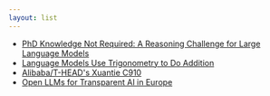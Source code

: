 ```yaml
---
layout: list
---
```


 - [PhD Knowledge Not Required: A Reasoning Challenge for Large Language Models](https://arxiv.org/abs/2502.01584)
 - [Language Models Use Trigonometry to Do Addition](https://arxiv.org/abs/2502.00873)
 - [Alibaba/T-HEAD's Xuantie C910](https://chipsandcheese.com/p/alibabat-heads-xuantie-c910)
 - [Open LLMs for Transparent AI in Europe](https://openeurollm.eu/launch-press-release)
